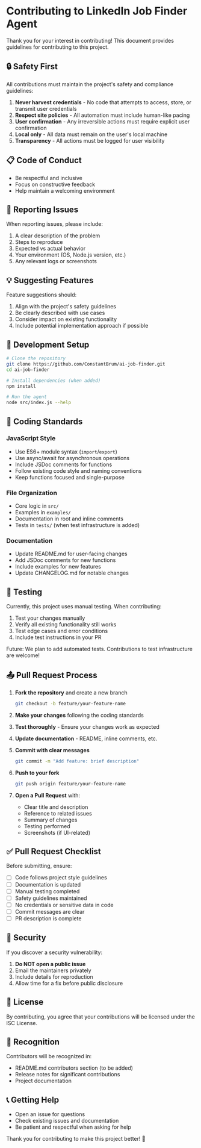 # Contributing to LinkedIn Job Finder Agent

Thank you for your interest in contributing! This document provides guidelines for contributing to this project.

## 🔒 Safety First

All contributions must maintain the project's safety and compliance guidelines:

1. **Never harvest credentials** - No code that attempts to access, store, or transmit user credentials
2. **Respect site policies** - All automation must include human-like pacing
3. **User confirmation** - Any irreversible actions must require explicit user confirmation
4. **Local only** - All data must remain on the user's local machine
5. **Transparency** - All actions must be logged for user visibility

## 📋 Code of Conduct

- Be respectful and inclusive
- Focus on constructive feedback
- Help maintain a welcoming environment

## 🐛 Reporting Issues

When reporting issues, please include:

1. A clear description of the problem
2. Steps to reproduce
3. Expected vs actual behavior
4. Your environment (OS, Node.js version, etc.)
5. Any relevant logs or screenshots

## 💡 Suggesting Features

Feature suggestions should:

1. Align with the project's safety guidelines
2. Be clearly described with use cases
3. Consider impact on existing functionality
4. Include potential implementation approach if possible

## 🔧 Development Setup

```bash
# Clone the repository
git clone https://github.com/ConstantBrum/ai-job-finder.git
cd ai-job-finder

# Install dependencies (when added)
npm install

# Run the agent
node src/index.js --help
```

## 📝 Coding Standards

### JavaScript Style

- Use ES6+ module syntax (`import`/`export`)
- Use async/await for asynchronous operations
- Include JSDoc comments for functions
- Follow existing code style and naming conventions
- Keep functions focused and single-purpose

### File Organization

- Core logic in `src/`
- Examples in `examples/`
- Documentation in root and inline comments
- Tests in `tests/` (when test infrastructure is added)

### Documentation

- Update README.md for user-facing changes
- Add JSDoc comments for new functions
- Include examples for new features
- Update CHANGELOG.md for notable changes

## 🧪 Testing

Currently, this project uses manual testing. When contributing:

1. Test your changes manually
2. Verify all existing functionality still works
3. Test edge cases and error conditions
4. Include test instructions in your PR

Future: We plan to add automated tests. Contributions to test infrastructure are welcome!

## 📤 Pull Request Process

1. **Fork the repository** and create a new branch
   ```bash
   git checkout -b feature/your-feature-name
   ```

2. **Make your changes** following the coding standards

3. **Test thoroughly** - Ensure your changes work as expected

4. **Update documentation** - README, inline comments, etc.

5. **Commit with clear messages**
   ```bash
   git commit -m "Add feature: brief description"
   ```

6. **Push to your fork**
   ```bash
   git push origin feature/your-feature-name
   ```

7. **Open a Pull Request** with:
   - Clear title and description
   - Reference to related issues
   - Summary of changes
   - Testing performed
   - Screenshots (if UI-related)

## ✅ Pull Request Checklist

Before submitting, ensure:

- [ ] Code follows project style guidelines
- [ ] Documentation is updated
- [ ] Manual testing completed
- [ ] Safety guidelines maintained
- [ ] No credentials or sensitive data in code
- [ ] Commit messages are clear
- [ ] PR description is complete

## 🔐 Security

If you discover a security vulnerability:

1. **Do NOT open a public issue**
2. Email the maintainers privately
3. Include details for reproduction
4. Allow time for a fix before public disclosure

## 📜 License

By contributing, you agree that your contributions will be licensed under the ISC License.

## 🙏 Recognition

Contributors will be recognized in:
- README.md contributors section (to be added)
- Release notes for significant contributions
- Project documentation

## 📞 Getting Help

- Open an issue for questions
- Check existing issues and documentation
- Be patient and respectful when asking for help

Thank you for contributing to make this project better! 🎉
